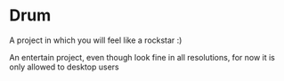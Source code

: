 # Drum
A project in which you will feel like a rockstar :)

An entertain project, even though look fine in all resolutions, for now it is only allowed to desktop users
